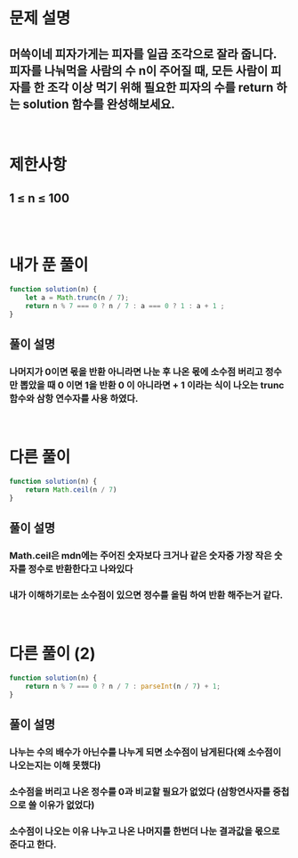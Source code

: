 # 문제 설명
## 머쓱이네 피자가게는 피자를 일곱 조각으로 잘라 줍니다. 피자를 나눠먹을 사람의 수 n이 주어질 때, 모든 사람이 피자를 한 조각 이상 먹기 위해 필요한 피자의 수를 return 하는 solution 함수를 완성해보세요.

<br>

# 제한사항
## 1 ≤ n ≤ 100
## 

<br>

# 내가 푼 풀이

```js
function solution(n) {  
    let a = Math.trunc(n / 7);
    return n % 7 === 0 ? n / 7 : a === 0 ? 1 : a + 1 ;
}
```
## 풀이 설명
### 나머지가 0이면 몫을 반환 아니라면 나눈 후 나온 몫에 소수점 버리고 정수만 뽑았을 때 0 이면 1을 반환 0 이 아니라면 + 1 이라는 식이 나오는 trunc 함수와 삼항 연수자를 사용 하였다.

<br>

# 다른 풀이 

```js
function solution(n) {
    return Math.ceil(n / 7)
}
```
## 풀이 설명
### Math.ceil은 mdn에는 주어진 숫자보다 크거나 같은 숫자중 가장 작은 숫자를 정수로 반환한다고 나와있다
### 내가 이해하기로는 소수점이 있으면 정수를 올림 하여 반환 해주는거 같다.


<br>

# 다른 풀이 (2)

```js
function solution(n) {
    return n % 7 === 0 ? n / 7 : parseInt(n / 7) + 1;
}
```
## 풀이 설명
### 나누는 수의 배수가 아닌수를 나누게 되면 소수점이 남게된다(왜 소수점이 나오는지는 이해 못했다)
### 소수점을 버리고 나온 정수를 0과 비교할 필요가 없었다 (삼항연사자를 중첩으로 쓸 이유가 없었다)
### 소수점이 나오는 이유 나누고 나온 나머지를 한번더 나눈 결과값을 몫으로 준다고 한다.